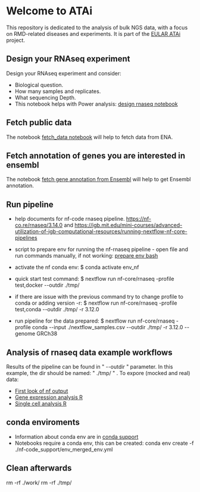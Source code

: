 # Welcome to ATAi
This repository is dedicated to the analysis of bulk NGS data, with a focus on RMD-related diseases and experiments. It is part of the [EULAR ATAi](https://www.eular.org/eular-atai) project. 

## Design your RNAseq experiment
Design your RNAseq experiment and consider: 
* Biological question.
* How many samples and replicates. 
* What sequencing Depth. 
* This notebook helps with Power analysis: [design rnaseq notebook](rnaseq_analysis/design_considerations/01_experimental_design_rnaseq.ipynb)

## Fetch public data
The notebook [fetch_data notebook](rnaseq_analysis/data_fetch/00_fetch_data.ipynb) will help to fetch data from ENA. 

## Fetch annotation of genes you are interested in ensembl
The notebook [fetch gene annotation from Ensembl](rnaseq_analysis/data_fetch/00_fetch_geneset_annotation.ipynb) will help to get Ensembl annotation. 

## Run pipeline
* help documents for nf-code rnaseq pipeline. https://nf-co.re/rnaseq/3.14.0 and https://igb.mit.edu/mini-courses/advanced-utilization-of-igb-computational-resources/running-nextflow-nf-core-pipelines

* script to prepare env for running the nf-rnaseq pipeline - open file and run commands manually, if not working: 
[prepare env bash](nf-code_support/prepare_conda_env.bash)
* activate the nf conda env: 
$ conda activate env_nf
* quick start test command: 
$ nextflow run nf-core/rnaseq  -profile test,docker --outdir ./tmp/
* if there are issue with the previous command try to change profile to conda or adding version -r: 
$ nextflow run nf-core/rnaseq  -profile test,conda  --outdir ./tmp/ -r 3.12.0
* run pipeline for the data prepared: 
$ nextflow run nf-core/rnaseq  -profile conda --input ./nextflow_samples.csv  --outdir ./tmp/ -r 3.12.0  --genome GRCh38

## Analysis of rnaseq data example workflows  
Results of the pipeline can be found in " --outdir " parameter. In this example, the dir should be named: " ./tmp/ " . To expore (mocked and real) data:  
* [First look of nf output](rnaseq_analysis/data_analysis/01_basic_explore.ipynb)
* [Gene expression analysis R](rnaseq_analysis/data_analysis/02_GeneExpression.ipynb)
* [Single cell analysis R](rnaseq_analysis/data_analysis/03_GeneExpressionSingleCellR.ipynb)

## conda enviroments
* Information about conda env are in [conda support](nf-code_support)
* Notebooks require a conda env, this can be created: conda env create -f ./nf-code_support/env_merged_env.yml 

## Clean afterwards 
rm -rf ./work/
rm -rf ./tmp/

